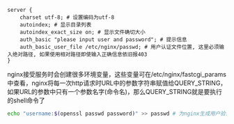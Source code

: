 ```
server {
    charset utf-8; # 设置编码为utf-8
    autoindex; # 显示目录列表
    autoindex_exact_size on; # 显示文件确切大小
    auth_basic "please input user and password"; # 提示信息
    auth_basic_user_file /etc/nginx/passwd; # 用户认证文件位置, 这里必须输入绝对路径, 如果使用相对路径即使输入正确信息依旧报403
}
```



nginx接受服务时会创建很多环境变量，这些变量可在/etc/nginx/fastcgi_params中查看，nginx将每一次http请求时URL中的参数字符串赋值给QUERY_STRING，如果URL的参数中只有一个参数名字(命令名)，那么QUERY_STRING就是要执行的shell命令了



```bash
echo "username:$(openssl passwd password)" >> passwd # 为nginx生成用户验证文件
```

